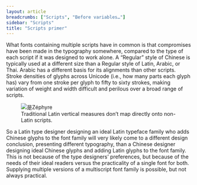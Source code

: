 ```yaml
---
layout: article
breadcrumbs: ["Scripts", "Before variables…"]
sidebar: "Scripts"
title: "Scripts primer"
---
```

What fonts containing multiple scripts have in common is that compromises have been made in the typography somewhere, compared to the type of each script if it was designed to work alone. A “Regular” style of Chinese is typically used at a different size than a Regular style of Latin, Arabic, or Thai. Arabic has a different basis for its alignments than other scripts. Stroke densities of glyphs across Unicode (i.e., how many parts each glyph has) vary from one stroke per glyph to fifty to sixty strokes, making variation of weight and width difficult and perilous over a broad range of scripts. 

<figure>
    <img src="{{site.baseurl}}/images/articles/zephyr.svg" alt="是Zéphyre">
    <figcaption>Traditional Latin vertical measures don’t map directly onto non-Latin scripts.</figcaption>
</figure>

So a Latin type designer designing an ideal Latin typeface family who adds Chinese glyphs to the font family will very likely come to a different design conclusion, presenting different typography, than a Chinese designer designing ideal Chinese glyphs and adding Latin glyphs to the font family. This is not because of the type designers’ preferences, but because of the needs of their ideal readers versus the practicality of a single font for both. Supplying multiple versions of a multiscript font family is possible, but not always practical.
